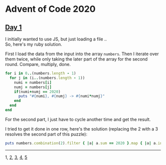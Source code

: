 # Advent of Code 2020

## [Day 1](http://adventofcode.com/2020/day/1)

I initially wanted to use JS, but just loading a file ..  
So, here's my ruby solution.

First I load the data from the input into the array `numbers`. Then I iterate over them twice, while only taking the later part of the array for the second round. Compare, multiply, done.

```ruby
for i in 0..(numbers.length - 1)
  for j in (i..(numbers.length - 1))
    numi = numbers[i]
    numj = numbers[j]
    if(numi+numj == 2020)
      puts "#{numi}, #{numj} -> #{numi*numj}"
    end
  end
end
```

For the second part, I just have to cycle another time and get the result.

I tried to get it done in one row, here's the solution (replacing the 2 with a 3 resolves the second part of this puzzle):

```ruby
puts numbers.combination(2).filter { |a| a.sum == 2020 }.map { |a| a.inject(:*) }
```

- - -
1, [2](day02.md), [3](day03.md), [4](day04.md), [5](day05.md)
